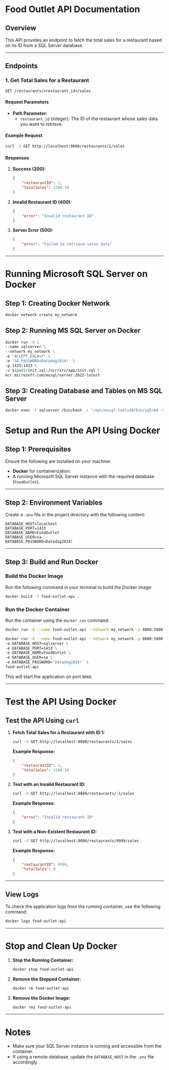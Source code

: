 
# Food Outlet API Documentation

## **Overview**
This API provides an endpoint to fetch the total sales for a restaurant based on its ID from a SQL Server database.

---

## **Endpoints**

### **1. Get Total Sales for a Restaurant**

```http
GET /restaurants/<restaurant_id>/sales
```

#### **Request Parameters**
- **Path Parameter:**
  - `restaurant_id` (integer): The ID of the restaurant whose sales data you want to retrieve.

#### **Example Request**
```bash
curl -X GET http://localhost:8080/restaurants/1/sales
```

#### **Responses**

1. **Success (200):**
   ```json
   {
       "restaurantID": 1,
       "totalSales": 1500.50
   }
   ```

2. **Invalid Restaurant ID (400):**
   ```json
   {
       "error": "Invalid restaurant ID"
   }
   ```

3. **Server Error (500):**
   ```json
   {
       "error": "Failed to retrieve sales data"
   }
   ```

---

# **Running Microsoft SQL Server on Docker**

## **Step 1: Creating Docker Network**

```bash
docker network create my_network
```
## **Step 2: Running MS SQL Server on Docker**

```bash
docker run -d \
--name sqlserver \
--network my_network \
-e "ACCEPT_EULA=Y" \
-e 'SA_PASSWORD=Datadog2024!' \
-p 1433:1433 \
-v $(pwd)/init.sql:/usr/src/app/init.sql \
mcr.microsoft.com/mssql/server:2022-latest
```

## **Step 3: Creating Database and Tables on MS SQL Server**

```bash
docker exec -t sqlserver /bin/bash -c "/opt/mssql-tools18/bin/sqlcmd -S localhost -U sa -P 'Datadog2024!' -i /usr/src/app/init.sql -C" 
```

# **Setup and Run the API Using Docker**

## **Step 1: Prerequisites**
Ensure the following are installed on your machine:
- **Docker** for containerization.
- A running Microsoft SQL Server instance with the required database (`FoodOutlet`).

---

## **Step 2: Environment Variables**
Create a `.env` file in the project directory with the following content:

```dotenv
DATABASE_HOST=localhost
DATABASE_PORT=1433
DATABASE_NAME=FoodOutlet
DATABASE_USER=sa
DATABASE_PASSWORD=Datadog2024!
```

---

## **Step 3: Build and Run Docker**

### **Build the Docker Image**
Run the following command in your terminal to build the Docker image:
```bash
docker build -t food-outlet-api .
```

### **Run the Docker Container**
Run the container using the `docker run` command:

```bash
docker run -d --name food-outlet-api --network my_network -p 8080:5000 --env-file .env food-outlet-api
```

```bash
docker run -d --name food-outlet-api --network my_network -p 8080:5000 \
-e DATABASE_HOST=sqlserver \
-e DATABASE_PORT=1433 \
-e DATABASE_NAME=FoodOutlet \
-e DATABASE_USER=sa \
-e DATABASE_PASSWORD='Datadog2024!' \
food-outlet-api
```

This will start the application on port `8080`.

---

# **Test the API Using Docker**

## **Test the API Using `curl`**

1. **Fetch Total Sales for a Restaurant with ID 1:**
   ```bash
   curl -X GET http://localhost:8080/restaurants/1/sales
   ```

   **Example Response:**
   ```json
   {
       "restaurantID": 1,
       "totalSales": 1500.50
   }
   ```

2. **Test with an Invalid Restaurant ID:**
   ```bash
   curl -X GET http://localhost:8080/restaurants/-1/sales
   ```

   **Example Response:**
   ```json
   {
       "error": "Invalid restaurant ID"
   }
   ```

3. **Test with a Non-Existent Restaurant ID:**
   ```bash
   curl -X GET http://localhost:8080/restaurants/9999/sales
   ```

   **Example Response:**
   ```json
   {
       "restaurantID": 9999,
       "totalSales": 0
   }
   ```

---

## **View Logs**

To check the application logs from the running container, use the following command:
```bash
docker logs food-outlet-api
```

---

# **Stop and Clean Up Docker**

1. **Stop the Running Container:**
   ```bash
   docker stop food-outlet-api
   ```

2. **Remove the Stopped Container:**
   ```bash
   docker rm food-outlet-api
   ```

3. **Remove the Docker Image:**
   ```bash
   docker rmi food-outlet-api
   ```

---

# **Notes**
- Make sure your SQL Server instance is running and accessible from the container.
- If using a remote database, update the `DATABASE_HOST` in the `.env` file accordingly.
